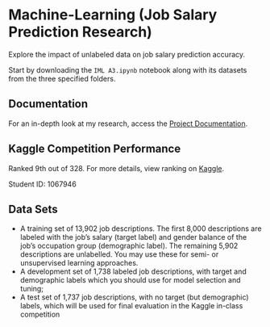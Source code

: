 # Machine-Learning (Job Salary Prediction Research)

Explore the impact of unlabeled data on job salary prediction accuracy. 

Start by downloading the `IML A3.ipynb` notebook along with its datasets from the three specified folders.

## Documentation

For an in-depth look at my research, access the [Project Documentation](ML_Report_git.pdf).

## Kaggle Competition Performance

Ranked 9th out of 328. For more details, view ranking on [Kaggle](https://www.kaggle.com/competitions/comp90049-2023-s1/leaderboard?tab=public).

Student ID: 1067946

## Data Sets

- A training set of 13,902 job descriptions. The first 8,000 descriptions are labeled with the job’s salary (target label) and gender balance of the job’s occupation group (demographic label). The remaining 5,902 descriptions are unlabelled. You may use these for semi- or unsupervised learning approaches.
- A development set of 1,738 labeled job descriptions, with target and demographic labels which you should use for model selection and tuning;
- A test set of 1,737 job descriptions, with no target (but demographic) labels, which will be used for final evaluation in the Kaggle in-class competition
